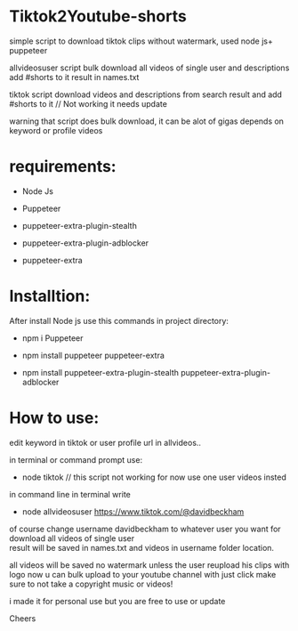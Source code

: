 # Tiktok2Youtube-shorts
simple script to download tiktok clips without watermark, used node js+ puppeteer

allvideosuser script bulk download all videos of single user and descriptions add #shorts to it result in names.txt

tiktok script download videos and descriptions from search result and add #shorts to it // Not working it needs update

warning that script does bulk download, it can be alot of gigas depends on keyword or profile videos 

# requirements:
+ Node Js
+ Puppeteer 

+ puppeteer-extra-plugin-stealth
+ puppeteer-extra-plugin-adblocker
+ puppeteer-extra
# Installtion:
After install Node js use this commands in project directory:

+ npm i Puppeteer

+ npm install puppeteer puppeteer-extra

+ npm install puppeteer-extra-plugin-stealth puppeteer-extra-plugin-adblocker

# How to use:
edit keyword in tiktok or user profile url in allvideos..

in terminal or command prompt use:
+ node tiktok // this script not working for now use one user videos insted


 in command line in terminal write  


+ node allvideosuser https://www.tiktok.com/@davidbeckham

of course change username davidbeckham to whatever user you want
for download all videos of single user    
result will be saved in names.txt and videos in username folder location.

all videos will be saved no watermark unless the user reupload his clips with logo
now u can bulk upload to your youtube channel with just click make sure to not take a copyright music or videos!


i made it for personal use but you are free to use or update

Cheers
